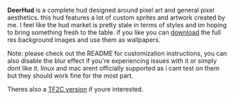 **DeerHud** is a complete hud designed around pixel art and general pixel aesthetics. this hud features a lot of custom sprites and artwork created by me. I feel like the hud market is pretty stale in terms of styles and im hoping to bring something fresh to the table. if you like you can [download](https://imgur.com/a/vRWfiKj) the full res background images and use them as wallpapers.

Note: please check out the README for customization instructions, you can also disable the blur effect if you're experiencing issues with it or simply dont like it. linux and mac arent officially supported as i cant test on them but they should work fine for the most part.

Theres also a [TF2C version](https://gamebanana.com/mods/478638) if youre interested.
